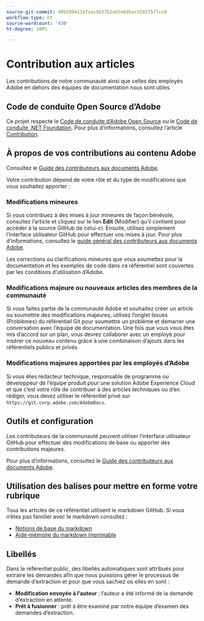 ```yaml
---
source-git-commit: d8b509413bfaac9b37b2a65e6dbac55927577cc0
workflow-type: ht
source-wordcount: '430'
ht-degree: 100%

---
```

# Contribution aux articles

Les contributions de notre communauté ainsi que celles des employés Adobe en dehors des équipes de documentation nous sont utiles.

## Code de conduite Open Source d’Adobe

Ce projet respecte le [Code de conduite d’Adobe Open Source](code-of-conduct.md) ou le [Code de conduite .NET Foundation](https://dotnetfoundation.org/code-of-conduct). Pour plus d’informations, consultez l’article [Contribution](contributing.md).

## À propos de vos contributions au contenu Adobe

Consultez le [Guide des contributeurs aux documents Adobe](https://docs.adobe.com/content/help/fr/contributor/contributor-guide/introduction.html).

Votre contribution dépend de votre rôle et du type de modifications que vous souhaitez apporter :

### Modifications mineures

Si vous contribuez à des mises à jour mineures de façon bénévole, consultez l’article et cliquez sur le lien **Edit** (Modifier) qu’il contient pour accéder à la source GitHub de celui-ci. Ensuite, utilisez simplement l’interface utilisateur GitHub pour effectuer vos mises à jour. Pour plus d’informations, consultez le [guide général des contributeurs aux documents Adobe](https://docs.adobe.com/content/help/fr/contributor/contributor-guide/introduction.html).

Les corrections ou clarifications mineures que vous soumettez pour la documentation et les exemples de code dans ce référentiel sont couvertes par les conditions d’utilisation d’Adobe.

### Modifications majeure ou nouveaux articles des membres de la communauté

Si vous faites partie de la communauté Adobe et souhaitez créer un article ou soumettre des modifications majeures, utilisez l’onglet Issues (Problèmes) du référentiel Git pour soumettre un problème et démarrer une conversation avec l’équipe de documentation. Une fois que vous vous êtes mis d’accord sur un plan, vous devrez collaborer avec un employé pour insérer ce nouveau contenu grâce à une combinaison d’ajouts dans les référentiels publics et privés.

<!--
If you submit a pull request with significant changes to documentation and code examples, you'll see a message in the pull request asking you to submit an online contribution license agreement (CLA). We need you to complete the online form before we can review your pull request.
-->

### Modifications majeures apportées par les employés d’Adobe

Si vous êtes rédacteur technique, responsable de programme ou développeur de l’équipe produit pour une solution Adobe Experience Cloud et que c’est votre rôle de contribuer à des articles techniques ou d’en rédiger, vous devez utiliser le référentiel privé sur `https://git.corp.adobe.com/AdobeDocs`.

<!--Employees from other parts of the Adobe world should use the public repo for minor updates.-->

## Outils et configuration

Les contributeurs de la communauté peuvent utiliser l’interface utilisateur GitHub pour effectuer des modifications de base ou apporter des contributions majeures.

Pour plus d’informations, consultez le [Guide des contributeurs aux documents Adobe](https://docs.adobe.com/content/help/fr/contributor/contributor-guide/introduction.html).

## Utilisation des balises pour mettre en forme votre rubrique

Tous les articles de ce référentiel utilisent le markdown GitHub. Si vous n’êtes pas familier avec le markdown consultez :

* [Notions de base du markdown](https://help.github.com/articles/getting-started-with-writing-and-formatting-on-github/)
* [Aide-mémoire du markdown imprimable](https://guides.github.com/pdfs/markdown-cheatsheet-online.pdf)

## Libellés

Dans le référentiel public, des libellés automatiques sont attribués pour extraire les demandes afin que nous puissions gérer le processus de demande d’extraction et pour que vous sachiez où elles en sont :

* **Modification envoyée à l’auteur** : l’auteur a été informé de la demande d’extraction en attente.
* **Prêt à fusionner** : prêt à être examiné par notre équipe d’examen des demandes d’extraction.
